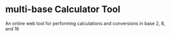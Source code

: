 # multi-base Calculator Tool

An online web tool for performing calculations and conversions in base 2, 8, and 16
